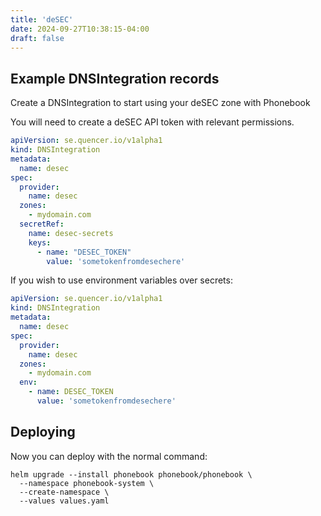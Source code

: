 ```yaml
---
title: 'deSEC'
date: 2024-09-27T10:38:15-04:00
draft: false
---
```


## Example DNSIntegration records

Create a DNSIntegration to start using your deSEC zone with Phonebook

You will need to create a deSEC API token with relevant permissions.

```yaml
apiVersion: se.quencer.io/v1alpha1
kind: DNSIntegration
metadata:
  name: desec
spec:
  provider:
    name: desec
  zones:
    - mydomain.com
  secretRef:
    name: desec-secrets
    keys:
      - name: "DESEC_TOKEN"
        value: 'sometokenfromdesechere'
```

If you wish to use environment variables over secrets:
```yaml
apiVersion: se.quencer.io/v1alpha1
kind: DNSIntegration
metadata:
  name: desec
spec:
  provider:
    name: desec
  zones:
    - mydomain.com
  env:
    - name: DESEC_TOKEN
      value: 'sometokenfromdesechere'
```

## Deploying

Now you can deploy with the normal command:
```
helm upgrade --install phonebook phonebook/phonebook \
  --namespace phonebook-system \
  --create-namespace \
  --values values.yaml
```